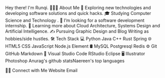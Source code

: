 Hey there! I'm Runqi.
👨🏻‍💻 About Me
🤔 Exploring new technologies and developing software solutions and quick hacks.
🎓 Studying Computer Science and Technology .
💼 I’m looking for a software development internship.
🌱 Learning more about Cloud Architecture, Systems Design and Artificial Intelligence.
✍️ Pursuing Graphic Design and Blog Writing as hobbies/side hustles.
🛠 Tech Stack
💻 Python Java C++ Rust Spring
🌐 HTML5 CSS JavaScript Node.js Element
🛢 MySQL Postgresql Redis
⚙️ Git GitHub Markdown
🔧 Visual Studio Code RStudio Eclipse
🖥 Illustrator Photoshop
Anurag's github statsNaereen's top languages

🤝🏻 Connect with Me
Website Email
